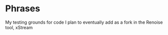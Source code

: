 # Phrases
My testing grounds for code I plan to eventually add as a fork in the Renoise tool, xStream
